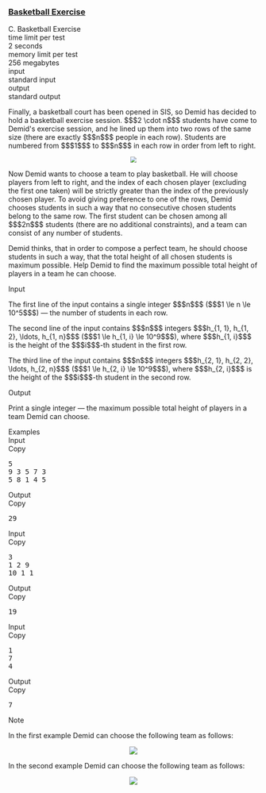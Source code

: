 <h3><a href="https://codeforces.com/contest/1195/problem/C" target="_blank" rel="noopener noreferrer">Basketball Exercise</a></h3>

<div class="header"><div class="title">C. Basketball Exercise</div><div class="time-limit"><div class="property-title">time limit per test</div>2 seconds</div><div class="memory-limit"><div class="property-title">memory limit per test</div>256 megabytes</div><div class="input-file input-standard"><div class="property-title">input</div>standard input</div><div class="output-file output-standard"><div class="property-title">output</div>standard output</div></div><div><p>Finally, a basketball court has been opened in SIS, so Demid has decided to hold a basketball exercise session. $$$2 \cdot n$$$ students have come to Demid's exercise session, and he lined up them into two rows of the same size (there are exactly $$$n$$$ people in each row). Students are numbered from $$$1$$$ to $$$n$$$ in each row in order from left to right.</p><center> <img class="tex-graphics" src="https://espresso.codeforces.com/d86d754d6d2d8028a5014de45c1921110ba0b6dd.png" style="zoom: 75.0%;max-width: 100.0%;max-height: 100.0%;"> </center><p>Now Demid wants to choose a team to play basketball. He will choose players from left to right, and the index of each chosen player (excluding the first one <span class="tex-font-style-bf">taken</span>) will be strictly greater than the index of the previously chosen player. To avoid giving preference to one of the rows, Demid chooses students in such a way that no consecutive chosen students belong to the same row. The first student can be chosen among all $$$2n$$$ students (there are no additional constraints), and a team can consist of any number of students. </p><p>Demid thinks, that in order to compose a perfect team, he should choose students in such a way, that the total height of all chosen students is maximum possible. Help Demid to find the maximum possible total height of players in a team he can choose.</p></div><div class="input-specification"><div class="section-title">Input</div><p>The first line of the input contains a single integer $$$n$$$ ($$$1 \le n \le 10^5$$$) — the number of students in each row.</p><p>The second line of the input contains $$$n$$$ integers $$$h_{1, 1}, h_{1, 2}, \ldots, h_{1, n}$$$ ($$$1 \le h_{1, i} \le 10^9$$$), where $$$h_{1, i}$$$ is the height of the $$$i$$$-th student in the first row.</p><p>The third line of the input contains $$$n$$$ integers $$$h_{2, 1}, h_{2, 2}, \ldots, h_{2, n}$$$ ($$$1 \le h_{2, i} \le 10^9$$$), where $$$h_{2, i}$$$ is the height of the $$$i$$$-th student in the second row.</p></div><div class="output-specification"><div class="section-title">Output</div><p>Print a single integer — the maximum possible total height of players in a team Demid can choose.</p></div><div class="sample-tests"><div class="section-title">Examples</div><div class="sample-test"><div class="input"><div class="title">Input<div title="Copy" data-clipboard-target="#id0018575583181561828" id="id003319457301199731" class="input-output-copier">Copy</div></div><pre id="id0018575583181561828">5
9 3 5 7 3
5 8 1 4 5
</pre></div><div class="output"><div class="title">Output<div title="Copy" data-clipboard-target="#id002837268355464977" id="id005611316654802343" class="input-output-copier">Copy</div></div><pre id="id002837268355464977">29
</pre></div><div class="input"><div class="title">Input<div title="Copy" data-clipboard-target="#id0020528423205885116" id="id006843242738476607" class="input-output-copier">Copy</div></div><pre id="id0020528423205885116">3
1 2 9
10 1 1
</pre></div><div class="output"><div class="title">Output<div title="Copy" data-clipboard-target="#id000012408029060466674" id="id007673601410630259" class="input-output-copier">Copy</div></div><pre id="id000012408029060466674">19
</pre></div><div class="input"><div class="title">Input<div title="Copy" data-clipboard-target="#id0090458955043081" id="id006596832922724069" class="input-output-copier">Copy</div></div><pre id="id0090458955043081">1
7
4
</pre></div><div class="output"><div class="title">Output<div title="Copy" data-clipboard-target="#id005654179899960602" id="id0012411608155563358" class="input-output-copier">Copy</div></div><pre id="id005654179899960602">7
</pre></div></div></div><div class="note"><div class="section-title">Note</div><p>In the first example Demid can choose the following team as follows: </p><center> <img class="tex-graphics" src="https://espresso.codeforces.com/4e91cbc6d188bea6a651a3ee663b4842b5a853d6.png" style="max-width: 100.0%;max-height: 100.0%;"> </center><p>In the second example Demid can choose the following team as follows: </p><center> <img class="tex-graphics" src="https://espresso.codeforces.com/05e00446ce2bc15b43dee54633824f909a6e8695.png" style="max-width: 100.0%;max-height: 100.0%;"> </center></div>